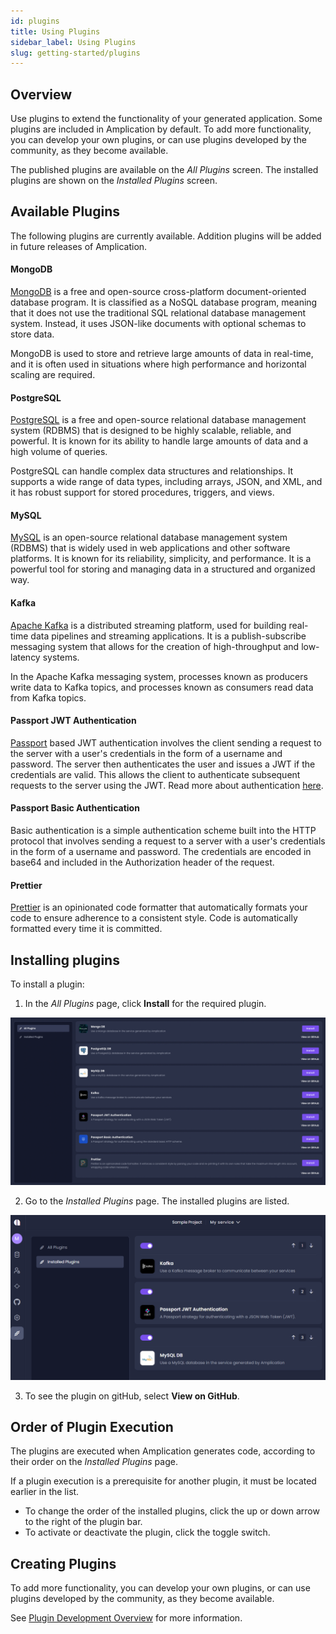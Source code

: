 ```yaml
---
id: plugins
title: Using Plugins
sidebar_label: Using Plugins 
slug: getting-started/plugins
---
```



## Overview 
Use plugins to extend the functionality of your generated application.
Some plugins are included in Amplication by default. To add more functionality, you can develop your own plugins, or can use plugins developed by the community, as they become available. 

The published plugins are available on the _All Plugins_ screen.
The installed plugins are shown on the _Installed Plugins_ screen.

## Available Plugins

The following plugins are currently available. Addition plugins will be added in future releases of Amplication.  

#### MongoDB

[MongoDB](https://www.mongodb.com/) is a free and open-source cross-platform document-oriented database program. It is classified as a NoSQL database program, meaning that it does not use the traditional SQL relational database management system. Instead, it uses JSON-like documents with optional schemas to store data.

MongoDB is used to store and retrieve large amounts of data in real-time, and it is often used in situations where high performance and horizontal scaling are required.

#### PostgreSQL

[PostgreSQL](https://www.postgresql.org/) is a free and open-source relational database management system (RDBMS) that is designed to be highly scalable, reliable, and powerful. It is known for its ability to handle large amounts of data and a high volume of queries. 

PostgreSQL can handle complex data structures and relationships. It supports a wide range of data types, including arrays, JSON, and XML, and it has robust support for stored procedures, triggers, and views.

#### MySQL

[MySQL](https://www.mysql.com/) is an open-source relational database management system (RDBMS) that is widely used in web applications and other software platforms. It is known for its reliability, simplicity, and performance. It is a powerful tool for storing and managing data in a structured and organized way.

#### Kafka

[Apache Kafka](https://kafka.apache.org/) is a distributed streaming platform, used for building real-time data pipelines and streaming applications. It is a publish-subscribe messaging system that allows for the creation of high-throughput and low-latency systems.

In the Apache Kafka messaging system, processes known as producers write data to Kafka topics, and processes known as consumers read data from Kafka topics.

#### Passport JWT Authentication

[Passport](http://www.passportjs.org/) based JWT authentication involves the client sending a request to the server with a user's credentials in the form of a username and password. The server then authenticates the user and issues a JWT if the credentials are valid. This allows the client to authenticate subsequent requests to the server using the JWT.
Read more about authentication [here](https://docs.nestjs.com/security/authentication). 

#### Passport Basic Authentication

Basic authentication is a simple authentication scheme built into the HTTP protocol that involves sending a request to a server with a user's credentials in the form of a username and password. The credentials are encoded in base64 and included in the Authorization header of the request.

#### Prettier

[Prettier](https://prettier.io/) is an opinionated code formatter that automatically formats your code to ensure adherence to a consistent style. Code is automatically formatted every time it is committed.
 

## Installing plugins
 To install a plugin:
 1. In the _All Plugins_ page, click **Install** for the required plugin. 

![](./assets/all-plugins.png)

2. Go to the _Installed Plugins_ page. The installed plugins are listed. 

![](./assets/installed-plugins.png)

3. To see the plugin on gitHub, select **View on GitHub**.

## Order of Plugin Execution

The plugins are executed when Amplication generates code, according to their order on the *Installed Plugins* page. 

If a plugin execution is a prerequisite for another plugin, it must be located earlier in the list.

- To change the order of the installed plugins, click the up or down arrow to the right of the plugin bar.
- To activate or deactivate the plugin, click the toggle switch.

## Creating Plugins

To add more functionality, you can develop your own plugins, or can use plugins developed by the community, as they become available.

See [Plugin Development Overview](https://docs.amplication.com/docs/plugins/Overview/) for more information. 







